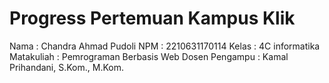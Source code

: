 # Progress Pertemuan Kampus Klik

Nama : Chandra Ahmad Pudoli
NPM : 2210631170114
Kelas : 4C informatika
Matakuliah : Pemrograman Berbasis Web
Dosen Pengampu : Kamal Prihandani, S.Kom., M.Kom.
